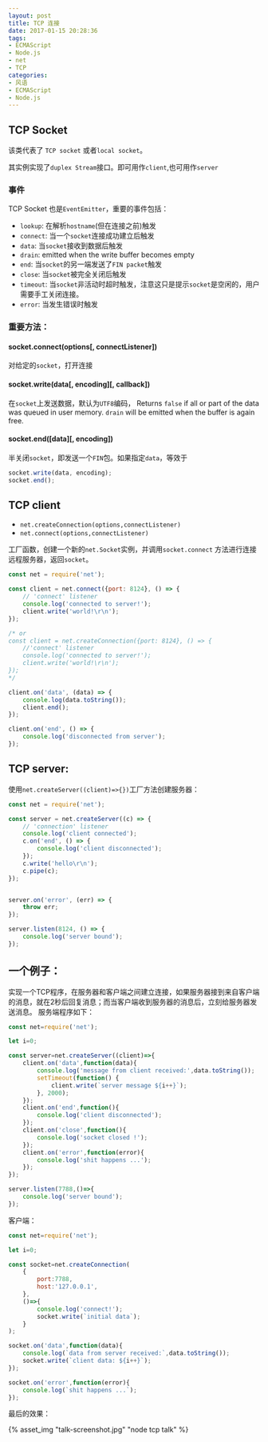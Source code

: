 ```yaml
---
layout: post
title: TCP 连接
date: 2017-01-15 20:28:36
tags:
- ECMAScript
- Node.js
- net
- TCP
categories:
- 风语
- ECMAScript
- Node.js
---
```



## TCP Socket

该类代表了 `TCP socket` 或者`local socket`。

其实例实现了`duplex Stream`接口。即可用作`client`,也可用作`server`

### 事件

TCP Socket 也是`EventEmitter`，重要的事件包括：

* `lookup`: 在解析`hostname`(但在连接之前)触发
* `connect`: 当一个`socket`连接成功建立后触发
* `data`: 当`socket`接收到数据后触发
* `drain`: emitted when the write buffer becomes empty
* `end`: 当`socket`的另一端发送了`FIN packet`触发
* `close`: 当`socket`被完全关闭后触发
* `timeout`: 当`socket`非活动时超时触发，注意这只是提示`socket`是空闲的，用户需要手工关闭连接。
* `error`: 当发生错误时触发

### 重要方法：

#### socket.connect(options[, connectListener])

对给定的`socket`，打开连接

#### socket.write(data[, encoding][, callback]) 

在`socket`上发送数据，默认为`UTF8`编码，
Returns `false` if all or part of the data was queued in user memory. `drain` will be emitted when the buffer is again free.

#### socket.end([data][, encoding])

半关闭`socket`，即发送一个`FIN`包。如果指定`data`，等效于

```JavaScript
socket.write(data, encoding);
socket.end();
```

## TCP client

* `net.createConnection(options,connectListener)`
* `net.connect(options,connectListener)`

工厂函数，创建一个新的`net.Socket`实例，并调用`socket.connect` 方法进行连接远程服务器，返回`socket`。

```JavaScript
const net = require('net');

const client = net.connect({port: 8124}, () => {
    // 'connect' listener
    console.log('connected to server!');
    client.write('world!\r\n');
});

/* or
const client = net.createConnection({port: 8124}, () => {
    //'connect' listener
    console.log('connected to server!');
    client.write('world!\r\n');
});
*/

client.on('data', (data) => {
    console.log(data.toString());
    client.end();
});

client.on('end', () => {
    console.log('disconnected from server');
});
```

## TCP server:

使用`net.createServer((client)=>{})`工厂方法创建服务器：
```JavaScript
const net = require('net');

const server = net.createServer((c) => {
    // 'connection' listener
    console.log('client connected');
    c.on('end', () => {
        console.log('client disconnected');
    });
    c.write('hello\r\n');
    c.pipe(c);
});


server.on('error', (err) => {
    throw err;
});

server.listen(8124, () => {
    console.log('server bound');
});
```

## 一个例子：

实现一个TCP程序，在服务器和客户端之间建立连接，如果服务器接到来自客户端的消息，就在2秒后回复消息；而当客户端收到服务器的消息后，立刻给服务器发送消息。
服务端程序如下：
```JavaScript
const net=require('net');

let i=0;

const server=net.createServer((client)=>{
    client.on('data',function(data){
        console.log('message from client received:',data.toString());
        setTimeout(function() {
            client.write(`server message ${i++}`);
        }, 2000);
    });
    client.on('end',function(){
        console.log('client disconnected');
    });
    client.on('close',function(){
        console.log('socket closed !');
    });
    client.on('error',function(error){
        console.log('shit happens ...');
    });
});

server.listen(7788,()=>{
    console.log('server bound');
});
```

客户端：
```JavaScript
const net=require('net');

let i=0;

const socket=net.createConnection(
    {
        port:7788,
        host:'127.0.0.1',
    },
    ()=>{
        console.log('connect!');
        socket.write(`initial data`);
    }
);

socket.on('data',function(data){
    console.log(`data from server received:`,data.toString());
    socket.write(`client data: ${i++}`);
});

socket.on('error',function(error){
    console.log(`shit happens ...`);
});

```
最后的效果：

{% asset_img "talk-screenshot.jpg" "node tcp talk" %}
